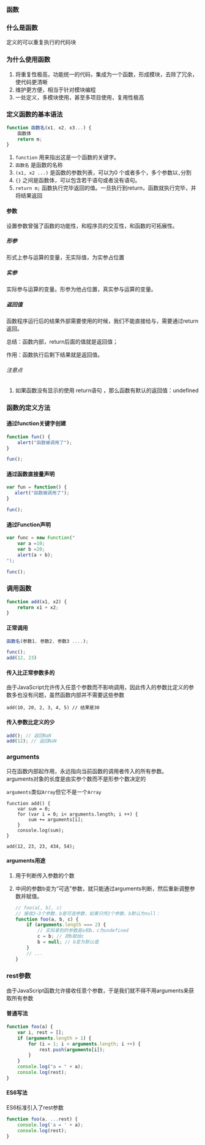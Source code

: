 ### 函数

### 什么是函数

定义的可以重复执行的代码块

### 为什么使用函数

1. 将重复性极高，功能统一的代码，集成为一个函数，形成模块，去除了冗余，使代码更清晰
2. 维护更方便，相当于针对模块编程
3. 一处定义，多模块使用，甚至多项目使用，复用性极高

### 定义函数的基本语法

```js
function 函数名(x1, x2, x3...) {
    函数体
    return m;
}
```

1. `function` 用来指出这是一个函数的关键字。
2. `函数名` 是函数的名称
3. `(x1, x2 ...)` 是函数的参数列表，可以为0 个或者多个，多个参数以`,`分割
4. `{}` 之间是函数体，可以包含若干语句或者没有语句。
5. `return m;` 函数执行完毕返回的值。一旦执行到return，函数就执行完毕，并将结果返回

#### 参数
设置参数曾强了函数的功能性，和程序员的交互性，和函数的可拓展性。

##### 形参
形式上参与运算的变量，无实际值，为实参占位置

##### 实参
实际参与运算的变量。形参为他占位置，真实参与运算的变量。

##### 返回值
函数程序运行后的结果外部需要使用的时候，我们不能直接给与，需要通过return返回。

总结：函数内部，return后面的值就是返回值；

作用：函数执行后剩下结果就是返回值。

###### 注意点
1. 如果函数没有显示的使用 return语句 ，那么函数有默认的返回值：undefined

### 函数的定义方法
#### 通过function关键字创建

```js
function fun() {
    alert("函数被调用了");
}

fun();
```

#### 通过函数直接量声明

```js
var fun = function() {
   alert("函数被调用了"); 
}

fun();
```

#### 通过Function声明

```js
var func = new Function("
    var a =10;
    var b =20;
    alert(a + b);
");

func();
```

### 调用函数

```js
function add(x1, x2) {
    return x1 + x2;
}
```

#### 正常调用

```js
函数名(参数1, 参数2, 参数3 ....);

func();
add(12, 23)
```

#### 传入比正常参数多的
由于JavaScript允许传入任意个参数而不影响调用，因此传入的参数比定义的参数多也没有问题，虽然函数内部并不需要这些参数  

```
add(10, 20, 2, 3, 4, 5) // 结果是30
```

#### 传入参数比定义的少

```js
add(); // 返回NaN
add(12); // 返回NaN
```

### arguments
只在函数内部起作用，永远指向当前函数的调用者传入的所有参数。   
arguments对象的长度是由实参个数而不是形参个数决定的  
`arguments`类似`Array`但它不是一个`Array`  

```
function add() {
    var sum = 0;
    for (var i = 0; i< arguments.length; i ++) {
        sum += arguments[i];
    }
    console.log(sum);
}

add(12, 23, 23, 434, 54);
```

#### arguments用途
1. 用于判断传入参数的个数
2. 中间的参数b变为“可选”参数，就只能通过arguments判断，然后重新调整参数并赋值。

    ```js
    // foo(a[, b], c)
    // 接收2~3个参数，b是可选参数，如果只传2个参数，b默认为null：
    function foo(a, b, c) {
        if (arguments.length === 2) {
            // 实际拿到的参数是a和b，c为undefined
            c = b; // 把b赋给c
            b = null; // b变为默认值
        }
        // ...
    }
    ```
    
### rest参数
由于JavaScript函数允许接收任意个参数，于是我们就不得不用arguments来获取所有参数
#### 普通写法

```js
function foo(a) {
    var i, rest = [];
    if (arguments.length > 1) {
        for (i = 1; i < arguments.length; i ++) {
            rest.push(arguments[i]);
        }
    }
    console.log("a = " + a);
    console.log(rest);
}
```

#### ES6写法
ES6标准引入了rest参数

```js
function foo(a, ...rest) {
    console.log('a = ' + a);
    console.log(rest);
}
```